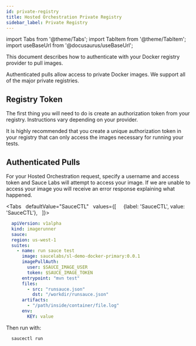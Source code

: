 ```yaml
---
id: private-registry
title: Hosted Orchestration Private Registry
sidebar_label: Private Registry
---
```


import Tabs from '@theme/Tabs';
import TabItem from '@theme/TabItem';
import useBaseUrl from '@docusaurus/useBaseUrl';

This document describes how to authenticate with your Docker registry provider to pull images.

Authenticated pulls allow access to private Docker images. We support all of the major private registries.

## Registry Token

The first thing you will need to do is create an authorization token from your registry. Instructions vary depending on your provider.

It is highly recommended that you create a unique authorization token in your registry that can only access the images necessary for running your tests.

## Authenticated Pulls

For your Hosted Orchestration request, specify a username and access token and Sauce Labs will attempt to access your image. If we are unable to access your image you will receive an error response explaining what happened.

<Tabs
  defaultValue="SauceCTL"
  values={[
    {label: 'SauceCTL', value: 'SauceCTL'},
  ]}>
<TabItem value="SauceCTL">

```yaml
  apiVersion: v1alpha
  kind: imagerunner
  sauce:
  region: us-west-1
  suites:
    - name: run sauce test
      image: saucelabs/sl-demo-docker-primary:0.0.1
      imagePullAuth:
        user: $SAUCE_IMAGE_USER
        token: $SAUCE_IMAGE_TOKEN
      entrypoint: "mvn test"
      files:
        - src: "runsauce.json"
          dst: "/workdir/runsauce.json"
      artifacts:
        - "/path/inside/container/file.log"
      env:
        KEY: value
```

Then run with:

```bash
  saucectl run
```

  </TabItem>
</Tabs>
